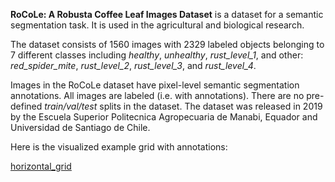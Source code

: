 **RoCoLe: A Robusta Coffee Leaf Images Dataset** is a dataset for a semantic segmentation task. It is used in the agricultural and biological research. 

The dataset consists of 1560 images with 2329 labeled objects belonging to 7 different classes including *healthy*, *unhealthy*, *rust_level_1*, and other: *red_spider_mite*, *rust_level_2*, *rust_level_3*, and *rust_level_4*.

Images in the RoCoLe dataset have pixel-level semantic segmentation annotations. All images are labeled (i.e. with annotations). There are no pre-defined <i>train/val/test</i> splits in the dataset. The dataset was released in 2019 by the Escuela Superior Politecnica Agropecuaria de Manabi, Equador and Universidad de Santiago de Chile.

Here is the visualized example grid with annotations:

[horizontal_grid](https://github.com/dataset-ninja/rocole/raw/main/visualizations/horizontal_grid.webm)
